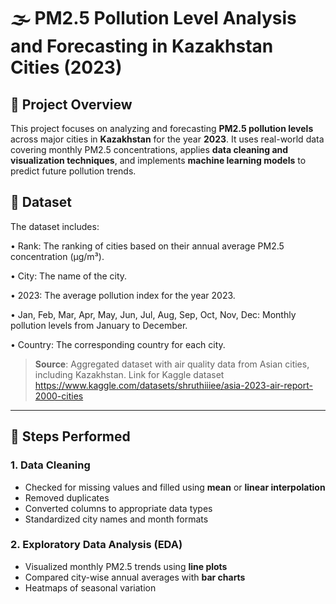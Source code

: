 # 🌫️ PM2.5 Pollution Level Analysis and Forecasting in Kazakhstan Cities (2023)

## 📌 Project Overview

This project focuses on analyzing and forecasting **PM2.5 pollution levels** across major cities in **Kazakhstan** for the year **2023**. It uses real-world data covering monthly PM2.5 concentrations, applies **data cleaning and visualization techniques**, and implements **machine learning models** to predict future pollution trends.

## 📁 Dataset

The dataset includes:

• Rank: The ranking of cities based on their annual average PM2.5 concentration (μg/m³).

• City: The name of the city.

• 2023: The average pollution index for the year 2023.

• Jan, Feb, Mar, Apr, May, Jun, Jul, Aug, Sep, Oct, Nov, Dec: Monthly pollution levels from January to December.

• Country: The corresponding country for each city.

> **Source**: Aggregated dataset with air quality data from Asian cities, including Kazakhstan.
Link for Kaggle dataset https://www.kaggle.com/datasets/shruthiiiee/asia-2023-air-report-2000-cities

---

## 🧹 Steps Performed

### 1. Data Cleaning
- Checked for missing values and filled using **mean** or **linear interpolation**
- Removed duplicates
- Converted columns to appropriate data types
- Standardized city names and month formats

### 2. Exploratory Data Analysis (EDA)
- Visualized monthly PM2.5 trends using **line plots**
- Compared city-wise annual averages with **bar charts**
- Heatmaps of seasonal variation